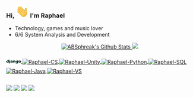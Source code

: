 ### Hi, <img width="35" src="https://github.com/1999AZZAR/1999AZZAR/blob/main/resources/img/waving.gif"> I'm Raphael

- Technology, games and music lover
- 6/6 System Analysis and Development  
    
<div align="center">
  <a href="https://github.com/matRaph">
  <img height="180em" src="https://github-readme-stats.vercel.app/api?username=matRaph&include_all_commits=true&count_private=true&show_icons=true&line_height=20&title_color=7A7ADB&theme=midnight-purple" alt="ABSphreak's Github Stats">
  <img height="180em" src="https://github-readme-stats.vercel.app/api/top-langs/?username=matRaph&layout=compact&langs_count=7&theme=midnight-purple"/>
</div>
 
<div style="display: inline_block"><br>
  <img align="center" alt="Raphael-Django" height="30" width="40" src="https://github.com/devicons/devicon/blob/v2.15.1/icons/django/django-plain-wordmark.svg">
  <img align="center" alt="Raphael-CS" height="30" width="40" src="https://cdn.jsdelivr.net/gh/devicons/devicon/icons/csharp/csharp-original.svg">
  <img align="center" alt="Raphael-Unity" height="30" width="40" src="https://cdn.jsdelivr.net/gh/devicons/devicon/icons/unity/unity-original.svg">
  <img align="center" alt="Raphael-Python" height="30" width="40" src="https://cdn.jsdelivr.net/gh/devicons/devicon/icons/python/python-original.svg">
  <img align="center" alt="Raphael-SQL" height="30" width="40" src="https://cdn.jsdelivr.net/gh/devicons/devicon/icons/microsoftsqlserver/microsoftsqlserver-plain.svg" />
  <img align="center" alt="Raphael-Java" height="30" width="40" src="https://cdn.jsdelivr.net/gh/devicons/devicon/icons/java/java-original.svg" />
  <img align="center" alt="Raphael-VS" height="30" width="40" src="https://cdn.jsdelivr.net/gh/devicons/devicon/icons/visualstudio/visualstudio-plain.svg" />


</div>
    
##

<div> 
   <a href="https://t.me/Raphello" target="_blank"><img src="https://img.shields.io/badge/Telegram-2CA5E0?style=for-the-badge&logo=telegram&logoColor=white" target="_blank"></a> 
 <a href="discordapp.com/users/CharleBrau#0063" target="_blank"><img src="https://img.shields.io/badge/Discord-7289DA?style=for-the-badge&logo=discord&logoColor=white" target="_blank"></a> 
  <a href = "mailto:raphello.dev@gmail.com"><img src="https://img.shields.io/badge/-Gmail-%23333?style=for-the-badge&logo=gmail&logoColor=white" target="_blank"></a>
  <a href="https://www.linkedin.com/in/raphaelmsa/" target="_blank"><img src="https://img.shields.io/badge/-LinkedIn-%230077B5?style=for-the-badge&logo=linkedin&logoColor=white" target="_blank"></a> 
  
</div>
